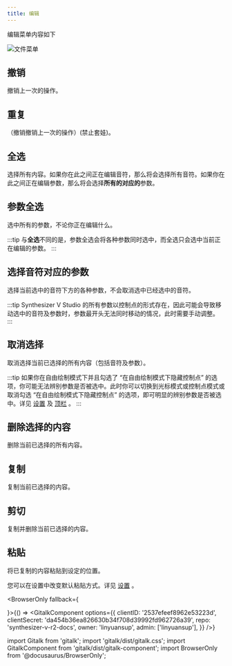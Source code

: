 ```yaml
---
title: 编辑
---
```

编辑菜单内容如下

![文件菜单](/docs/main_docs/menu/edit/1.png)

## 撤销

撤销上一次的操作。

## 重复

（撤销撤销上一次的操作）(禁止套娃)。

## 全选

选择所有内容。如果你在此之间正在编辑音符，那么将会选择所有音符。如果你在此之间正在编辑参数，那么将会选择**所有的对应的**参数。

## 参数全选

选中所有的参数，不论你正在编辑什么。

:::tip
与**全选**不同的是，参数全选会将各种参数同时选中，而全选只会选中当前正在编辑的参数。
:::

## 选择音符对应的参数

选择当前选中的音符下方的各种参数，不会取消选中已经选中的音符。

:::tip
Synthesizer V Studio 的所有参数以控制点的形式存在，因此可能会导致移动选中的音符及参数时，参数最开头无法同时移动的情况，此时需要手动调整。
:::

## 取消选择

取消选择当前已选择的所有内容（包括音符及参数）。

:::tip
如果你在自由绘制模式下并且勾选了 “在自由绘制模式下隐藏控制点” 的选项，你可能无法辨别参数是否被选中。此时你可以切换到光标模式或控制点模式或取消勾选 “在自由绘制模式下隐藏控制点” 的选项，即可明显的辨别参数是否被选中。详见 [设置](../sidebar/settings.md) 及 [顶栏](../parameters/top.md) 。
:::

## 删除选择的内容

删除当前已选择的所有内容。

## 复制

复制当前已选择的内容。

## 剪切

复制并删除当前已选择的内容。

## 粘贴

将已复制的内容粘贴到设定的位置。

您可以在设置中改变默认粘贴方式。详见 [设置](../sidebar/settings.md) 。

<BrowserOnly fallback={<div></div>}>{() => <GitalkComponent options={{
    clientID: '2537efeef8962e53223d',
    clientSecret: 'da454b36ea826630b34f708d39992fd962726a39',
    repo: 'synthesizer-v-r2-docs',
    owner: 'linyuansup',
    admin: ['linyuansup'],
    }} />}
</BrowserOnly>

import Gitalk from 'gitalk';
import 'gitalk/dist/gitalk.css';
import GitalkComponent from 'gitalk/dist/gitalk-component';
import BrowserOnly from '@docusaurus/BrowserOnly';